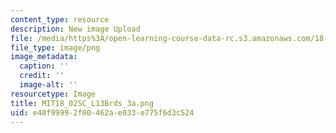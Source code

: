 ```yaml
---
content_type: resource
description: New image Upload
file: /media/https%3A/open-learning-course-data-rc.s3.amazonaws.com/18-02sc-multivariable-calculus-fall-2010/e40f99992f00462ae033e775f6d3c524_MIT18_02SC_L13Brds_3a.png
file_type: image/png
image_metadata:
  caption: ''
  credit: ''
  image-alt: ''
resourcetype: Image
title: MIT18_02SC_L13Brds_3a.png
uid: e40f9999-2f00-462a-e033-e775f6d3c524
---
```

